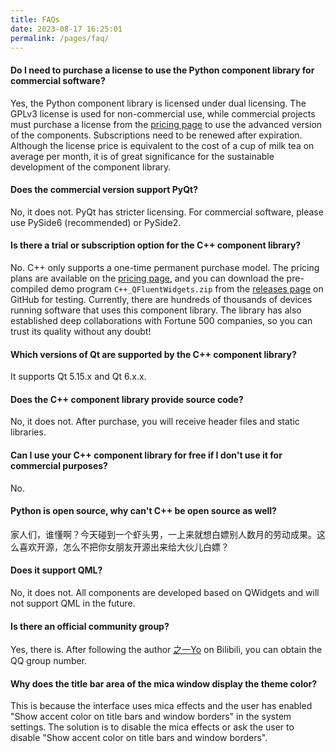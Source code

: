 ```yaml
---
title: FAQs
date: 2023-08-17 16:25:01
permalink: /pages/faq/
---
```


#### Do I need to purchase a license to use the Python component library for commercial software?

Yes, the Python component library is licensed under dual licensing. The GPLv3 license is used for non-commercial use, while commercial projects must purchase a license from the [pricing page](/zh/price) to use the advanced version of the components. Subscriptions need to be renewed after expiration. Although the license price is equivalent to the cost of a cup of milk tea on average per month, it is of great significance for the sustainable development of the component library.

#### Does the commercial version support PyQt?

No, it does not. PyQt has stricter licensing. For commercial software, please use PySide6 (recommended) or PySide2.

#### Is there a trial or subscription option for the C++ component library?

No. C++ only supports a one-time permanent purchase model. The pricing plans are available on the [pricing page](/price), and you can download the pre-compiled demo program `C++_QFluentWidgets.zip` from the [releases page](https://github.com/zhiyiYo/PyQt-Fluent-Widgets/releases) on GitHub for testing. Currently, there are hundreds of thousands of devices running software that uses this component library. The library has also established deep collaborations with Fortune 500 companies, so you can trust its quality without any doubt!

#### Which versions of Qt are supported by the C++ component library?

It supports Qt 5.15.x and Qt 6.x.x.

#### Does the C++ component library provide source code?

No, it does not. After purchase, you will receive header files and static libraries.

#### Can I use your C++ component library for free if I don't use it for commercial purposes?

No.

#### Python is open source, why can't C++ be open source as well?

家人们，谁懂啊？今天碰到一个虾头男，一上来就想白嫖别人数月的劳动成果。这么喜欢开源，怎么不把你女朋友开源出来给大伙儿白嫖？

#### Does it support QML?

No, it does not. All components are developed based on QWidgets and will not support QML in the future.

#### Is there an official community group?

Yes, there is. After following the author [之一Yo](https://space.bilibili.com/471587058) on Bilibili, you can obtain the QQ group number.

#### Why does the title bar area of the mica window display the theme color?

This is because the interface uses mica effects and the user has enabled "Show accent color on title bars and window borders" in the system settings. The solution is to disable the mica effects or ask the user to disable "Show accent color on title bars and window borders".